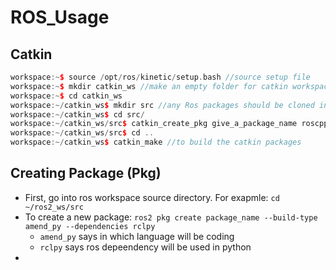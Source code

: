 # ROS_Usage
## Catkin

```cpp
workspace:~$ source /opt/ros/kinetic/setup.bash //source setup file
workspace:~$ mkdir catkin_ws //make an empty folder for catkin workspace
workspace:~$ cd catkin_ws
workspace:~/catkin_ws$ mkdir src //any Ros packages should be cloned into source folder to build 
workspace:~/catkin_ws$ cd src/ 
workspace:~/catkin_ws/src$ catkin_create_pkg give_a_package_name roscpp std_msgs //create a package name "give_a_package_name" depends on the "roscpp" and "std_msgs" libraries
workspace:~/catkin_ws/src$ cd ..
workspace:~/catkin_ws$ catkin_make //to build the catkin packages
```

## Creating Package (Pkg)
* First, go into ros workspace source directory. For exapmle: `cd ~/ros2_ws/src`
* To create a new package: `ros2 pkg create package_name --build-type amend_py --dependencies rclpy`
  * `amend_py` says in which language will be coding
  * `rclpy` says ros depeendency will be used in python
* 
